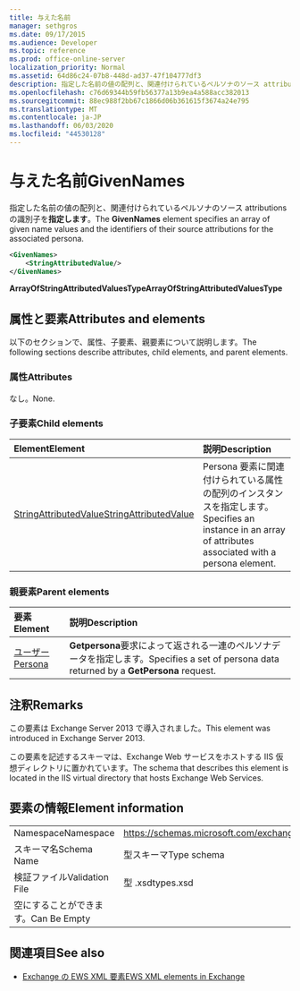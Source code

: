 ```yaml
---
title: 与えた名前
manager: sethgros
ms.date: 09/17/2015
ms.audience: Developer
ms.topic: reference
ms.prod: office-online-server
localization_priority: Normal
ms.assetid: 64d86c24-07b8-448d-ad37-47f104777df3
description: 指定した名前の値の配列と、関連付けられているペルソナのソース attributions の識別子を指定します。
ms.openlocfilehash: c76d69344b59fb56377a13b9ea4a588acc382013
ms.sourcegitcommit: 88ec988f2bb67c1866d06b361615f3674a24e795
ms.translationtype: MT
ms.contentlocale: ja-JP
ms.lasthandoff: 06/03/2020
ms.locfileid: "44530128"
---
```

# <a name="givennames"></a><span data-ttu-id="b5d7b-103">与えた名前</span><span class="sxs-lookup"><span data-stu-id="b5d7b-103">GivenNames</span></span>

<span data-ttu-id="b5d7b-104">指定した名前の値の配列と、関連付けられているペルソナのソース attributions の識別子を**指定します**。</span><span class="sxs-lookup"><span data-stu-id="b5d7b-104">The **GivenNames** element specifies an array of given name values and the identifiers of their source attributions for the associated persona.</span></span> 
  
```xml
<GivenNames>
    <StringAttributedValue/>
</GivenNames>
```

 <span data-ttu-id="b5d7b-105">**ArrayOfStringAttributedValuesType**</span><span class="sxs-lookup"><span data-stu-id="b5d7b-105">**ArrayOfStringAttributedValuesType**</span></span>
## <a name="attributes-and-elements"></a><span data-ttu-id="b5d7b-106">属性と要素</span><span class="sxs-lookup"><span data-stu-id="b5d7b-106">Attributes and elements</span></span>

<span data-ttu-id="b5d7b-107">以下のセクションで、属性、子要素、親要素について説明します。</span><span class="sxs-lookup"><span data-stu-id="b5d7b-107">The following sections describe attributes, child elements, and parent elements.</span></span>
  
### <a name="attributes"></a><span data-ttu-id="b5d7b-108">属性</span><span class="sxs-lookup"><span data-stu-id="b5d7b-108">Attributes</span></span>

<span data-ttu-id="b5d7b-109">なし。</span><span class="sxs-lookup"><span data-stu-id="b5d7b-109">None.</span></span>
  
### <a name="child-elements"></a><span data-ttu-id="b5d7b-110">子要素</span><span class="sxs-lookup"><span data-stu-id="b5d7b-110">Child elements</span></span>

|<span data-ttu-id="b5d7b-111">**Element**</span><span class="sxs-lookup"><span data-stu-id="b5d7b-111">**Element**</span></span>|<span data-ttu-id="b5d7b-112">**説明**</span><span class="sxs-lookup"><span data-stu-id="b5d7b-112">**Description**</span></span>|
|:-----|:-----|
|[<span data-ttu-id="b5d7b-113">StringAttributedValue</span><span class="sxs-lookup"><span data-stu-id="b5d7b-113">StringAttributedValue</span></span>](stringattributedvalue.md) <br/> |<span data-ttu-id="b5d7b-114">Persona 要素に関連付けられている属性の配列のインスタンスを指定します。</span><span class="sxs-lookup"><span data-stu-id="b5d7b-114">Specifies an instance in an array of attributes associated with a persona element.</span></span>  <br/> |
   
### <a name="parent-elements"></a><span data-ttu-id="b5d7b-115">親要素</span><span class="sxs-lookup"><span data-stu-id="b5d7b-115">Parent elements</span></span>

|<span data-ttu-id="b5d7b-116">**要素**</span><span class="sxs-lookup"><span data-stu-id="b5d7b-116">**Element**</span></span>|<span data-ttu-id="b5d7b-117">**説明**</span><span class="sxs-lookup"><span data-stu-id="b5d7b-117">**Description**</span></span>|
|:-----|:-----|
|[<span data-ttu-id="b5d7b-118">ユーザー</span><span class="sxs-lookup"><span data-stu-id="b5d7b-118">Persona</span></span>](persona.md) <br/> |<span data-ttu-id="b5d7b-119">**Getpersona**要求によって返される一連のペルソナデータを指定します。</span><span class="sxs-lookup"><span data-stu-id="b5d7b-119">Specifies a set of persona data returned by a **GetPersona** request.</span></span>  <br/> |
   
## <a name="remarks"></a><span data-ttu-id="b5d7b-120">注釈</span><span class="sxs-lookup"><span data-stu-id="b5d7b-120">Remarks</span></span>

<span data-ttu-id="b5d7b-121">この要素は Exchange Server 2013 で導入されました。</span><span class="sxs-lookup"><span data-stu-id="b5d7b-121">This element was introduced in Exchange Server 2013.</span></span>
  
<span data-ttu-id="b5d7b-122">この要素を記述するスキーマは、Exchange Web サービスをホストする IIS 仮想ディレクトリに置かれています。</span><span class="sxs-lookup"><span data-stu-id="b5d7b-122">The schema that describes this element is located in the IIS virtual directory that hosts Exchange Web Services.</span></span>
  
## <a name="element-information"></a><span data-ttu-id="b5d7b-123">要素の情報</span><span class="sxs-lookup"><span data-stu-id="b5d7b-123">Element information</span></span>

|||
|:-----|:-----|
|<span data-ttu-id="b5d7b-124">Namespace</span><span class="sxs-lookup"><span data-stu-id="b5d7b-124">Namespace</span></span>  <br/> |https://schemas.microsoft.com/exchange/services/2006/types  <br/> |
|<span data-ttu-id="b5d7b-125">スキーマ名</span><span class="sxs-lookup"><span data-stu-id="b5d7b-125">Schema Name</span></span>  <br/> |<span data-ttu-id="b5d7b-126">型スキーマ</span><span class="sxs-lookup"><span data-stu-id="b5d7b-126">Type schema</span></span>  <br/> |
|<span data-ttu-id="b5d7b-127">検証ファイル</span><span class="sxs-lookup"><span data-stu-id="b5d7b-127">Validation File</span></span>  <br/> |<span data-ttu-id="b5d7b-128">型 .xsd</span><span class="sxs-lookup"><span data-stu-id="b5d7b-128">types.xsd</span></span>  <br/> |
|<span data-ttu-id="b5d7b-129">空にすることができます。</span><span class="sxs-lookup"><span data-stu-id="b5d7b-129">Can Be Empty</span></span>  <br/> ||
   
## <a name="see-also"></a><span data-ttu-id="b5d7b-130">関連項目</span><span class="sxs-lookup"><span data-stu-id="b5d7b-130">See also</span></span>



- [<span data-ttu-id="b5d7b-131">Exchange の EWS XML 要素</span><span class="sxs-lookup"><span data-stu-id="b5d7b-131">EWS XML elements in Exchange</span></span>](ews-xml-elements-in-exchange.md)

